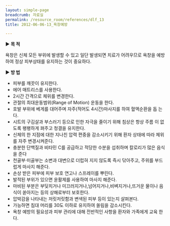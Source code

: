 ```yaml
--- 
layout: simple-page 
breadcrumb: 자료실 
permalink: /resource_room/references/dlf_13
title: 2012-06-06-13_욕창예방

--- 
```


**▶ 목 적**

욕창은 신체 모든 부위에 발생할 수 있고 일단 발생되면 치료가 어려우므로 욕창을 예방하여 정상 피부상태를 유지하는 것이 중요하다.
 
**▶ 방 법**

- 피부를 깨끗이 유지한다.
- 에어 매트리스를 사용한다.
- 2시간 간격으로 체위를 변경한다.
- 관절의 최대운동범위(Range of Motion) 운동을 한다.
- 호발 부위에 베게를 대어주며 자주(적어도 4시간)마사지를 하여 혈액순환을 돕 는다.
- 시트의 구김살과 부스러기 등으로 인한 자극을 줄이기 위해 침상은 항상 주름 이 없도록 팽팽하게 펴주고 청결을 유지한다.
- 신체의 한 지점에 대한 지나친 압력 편중을 감소시키기 위해 환자 상태에 따라 체위를 자주 변경시켜준다.
- 충분한 단백질과 비타민 C를 공급하고 적당한 수분을 섭취하며 칼로리가 많은 음식을 준다
- 천골부·미골부는 소변과 대변으로 더럽혀 지지 않도록 즉시 닦아주고, 주위를 부드럽게 마사지 해준다.
- 손상 받은 피부에 피부 보호 연고나 스프레이를 뿌린다.
- 발적된 부위가 있으면 윤활제를 사용하여 마사지 해준다.
- 마비된 부분은 부딪치거나 미끄러지거나,넘어지거나,비벼지거나,뜨거운 물이나 음식이 쏟아지는 등의 상해로부터 보호한다.
- 압박감을 나타내는 저릿저릿함과 변색된 피부 등이 있는지 살펴본다.
- 가능하면 침대 머리를 30도 이하로 유지하여 쏠림을 감소시킨다.
- 욕창 예방의 필요성과 피부 관리에 대해 전반적인 사항을 환자와 가족에게 교육 한다.
